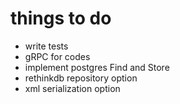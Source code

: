 # things to do
- write tests
- gRPC for codes
- implement postgres Find and Store
- rethinkdb repository option
- xml serialization option
